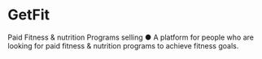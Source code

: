 # GetFit
Paid Fitness & nutrition Programs selling
●	A platform for people who are looking for paid fitness & nutrition programs to achieve fitness goals.
